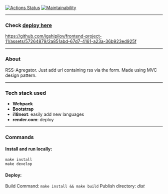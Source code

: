 [![Actions Status](https://github.com/igshipilov/frontend-project-11/actions/workflows/hexlet-check.yml/badge.svg)](https://github.com/igshipilov/frontend-project-11/actions)
[![Maintainability](https://api.codeclimate.com/v1/badges/6e6e91903a47b7cd632e/maintainability)](https://codeclimate.com/github/igshipilov/frontend-project-11/maintainability)

---

### Check [deploy here](https://igshipilov-rss-agregator-62op.onrender.com/)
https://github.com/igshipilov/frontend-project-11/assets/57264879/2a851abd-67d7-4161-a23a-36b923ed925f

---

### About

RSS-Agregator. Just add url containing rss via the form.
Made using MVC design pattern.

---

### Tech stack used

- **Webpack**
- **Bootstrap**
- **i18next**: easily add new languages
- **render.com**: deploy

---

### Commands
#### Install and run locally:
```
make install
make develop
```

#### Deploy:
Build Command: `make install && make build`
Publish directory: *dist*
